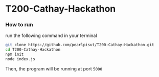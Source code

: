 # T200-Cathay-Hackathon
### How to run
run the following command in your terminal
```bash
git clone https://github.com/pearlpisut/T200-Cathay-Hackathon.git
cd T200-Cathay-Hackathon
npm init
node index.js
```
Then, the program will be running at port `5000`

